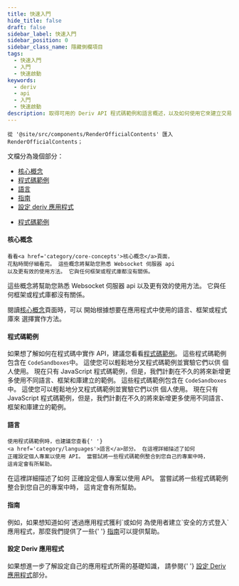 ```yaml
---
title: 快速入門
hide_title: false
draft: false
sidebar_label: 快速入門
sidebar_position: 0
sidebar_class_name: 隱藏側欄項目
tags:
  - 快速入門
  - 入門
  - 快速啟動
keywords:
  - deriv
  - api
  - 入門
  - 快速啟動
description: 取得可用的 Deriv API 程式碼範例和語言概述，以及如何使用它來建立交易應用程式。
---
```


```mdx-code-block
從 '@site/src/components/RenderOfficialContents' 匯入 RenderOfficialContents；
```

文檔分為幾個部分：

<RenderOfficialContents>
  <ul>
    <li>
      <a href='category/core-concepts'>核心概念</a>
    </li>
    <li>
      <a href='category/code-examples'>程式碼範例</a>
    </li>
    <li>
      <a href='category/languages'>語言</a>
    </li>
    <li>
      <a href='category/guides'>指南</a>
    </li>
    <li>
      <a href='setting-up-a-deriv-application'>設定 deriv 應用程式</a>
    </li>
  </ul>
  <ul>
    <li>
      <a href='category/code-examples'>程式碼範例</a>
    </li>
  </ul>
</RenderOfficialContents>

<RenderOfficialContents>
  <h4>核心概念</h4>
</RenderOfficialContents>

<RenderOfficialContents>
    
    看看<a href='category/core-concepts'>核心概念</a>頁面，
    花點時間仔細看完。 這些概念將幫助您熟悉 Websocket 伺服器 api
    以及更有效的使用方法。 它與任何框架或程式庫都沒有關係。
 這些概念將幫助您熟悉 Websocket 伺服器 api
    以及更有效的使用方法。 它與任何框架或程式庫都沒有關係。
</RenderOfficialContents>

<RenderOfficialContents>
    閱讀<a href='category/core-concepts'>核心概念</a>頁面時，可以
    開始根據想要在應用程式中使用的語言、框架或程式庫來
    選擇實作方法。
</RenderOfficialContents>

<h4>程式碼範例</h4>

如果想了解如何在程式碼中實作 API，建議您看看<a href='category/code-examples'>程式碼範例</a>。 這些程式碼範例包含在
`CodeSandboxes`中。 這使您可以輕鬆地分叉程式碼範例並實驗它們以供
個人使用。 現在只有 JavaScript 程式碼範例，但是，我們計劃在不久的將來新增更多使用不同語言、框架和庫建立的範例。 這些程式碼範例包含在
`CodeSandboxes`中。 這使您可以輕鬆地分叉程式碼範例並實驗它們以供
個人使用。 現在只有 JavaScript 程式碼範例，但是，我們計劃在不久的將來新增更多使用不同語言、框架和庫建立的範例。

<RenderOfficialContents>
  <h4>語言</h4>
</RenderOfficialContents>

<RenderOfficialContents>
    
    使用程式碼範例時，也建議您查看{' '}
    <a href='category/languages'>語言</a>部分。 在這裡詳細描述了如何
    正確設定個人專案以使用 API。 當嘗試將一些程式碼範例整合到您自己的專案中時，
    這肯定會有所幫助。
 在這裡詳細描述了如何
    正確設定個人專案以使用 API。 當嘗試將一些程式碼範例整合到您自己的專案中時，
    這肯定會有所幫助。
</RenderOfficialContents>

<RenderOfficialContents>
  <h4>指南</h4>
</RenderOfficialContents>

<RenderOfficialContents>
例如，如果想知道如何`透過應用程式獲利`或如何
    為使用者建立`安全的方式登入`應用程式，那麼我們提供了一些{' '}
    <a href='category/guides'>指南</a>可以提供幫助。
</RenderOfficialContents>

<RenderOfficialContents>
  <h4>設定 Deriv 應用程式</h4>
</RenderOfficialContents>

<RenderOfficialContents>
如果想進一步了解設定自己的應用程式所需的基礎知識，
    請參閱{' '}
    <a href='setting-up-a-deriv-application'>設定 Deriv 應用程式</a>部分。
</RenderOfficialContents>

